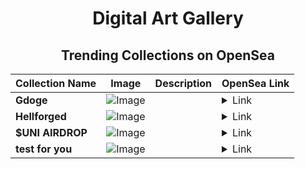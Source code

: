 <div align="center">

# Digital Art Gallery

## Trending Collections on OpenSea

| Collection Name                       | Image                                                                                     | Description                       | OpenSea Link                                                                                          |
|---------------------------------------|-------------------------------------------------------------------------------------------|-----------------------------------|--------------------------------------------------------------------------------------------------------|
| **Gdoge** | ![Image](https://i.seadn.io/s/raw/files/64084d85fa5e5fa1faf3dcfe64f56ed3.jpg?w=500&auto=format?w=200&auto=format) |  | <details><summary>Link</summary>[Gdoge](https://opensea.io/collection/gdoge-2)</details> |
| **Hellforged** | ![Image](https://i.seadn.io/s/raw/files/dc43c4fefffcb9e9b9163ca3a58ceab4.jpg?w=500&auto=format?w=200&auto=format) |  | <details><summary>Link</summary>[Hellforged](https://opensea.io/collection/hellforged)</details> |
| **$UNI AIRDROP** | ![Image](https://i.seadn.io/s/raw/files/ab257a0b78cc1b775e9575e59f152247.png?w=500&auto=format?w=200&auto=format) |  | <details><summary>Link</summary>[$UNI AIRDROP](https://opensea.io/collection/uni-airdrop-9)</details> |
| **test for you** | ![Image](https://i.seadn.io/s/raw/files/56ec054df9557f3a7ef1b761e5edda09.png?w=500&auto=format?w=200&auto=format) |  | <details><summary>Link</summary>[test for you](https://opensea.io/collection/test-for-you-1)</details> |

</div>